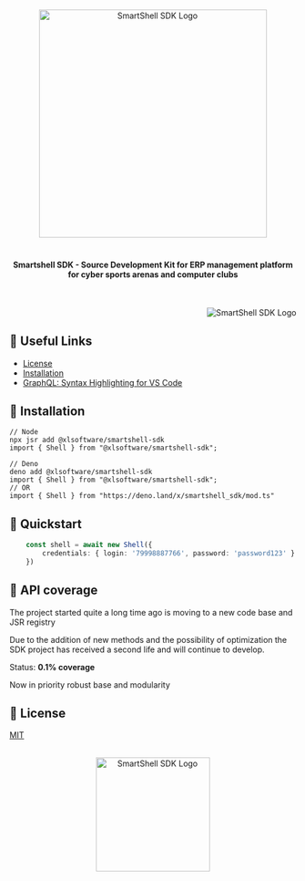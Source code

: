 <br/>
<br/>
<div align="middle">
    <picture>
        <source media="(prefers-color-scheme: dark)"  width="400px" srcset="https://i.imgur.com/bFqB46L.png">
        <img alt="SmartShell SDK Logo" width="400px" src="https://i.imgur.com/2grxTqT.png">
    </picture>
</div>

#

<h4 align="center">
    <strong>Smartshell SDK</strong> - Source Development Kit for ERP management platform<br>for cyber sports arenas and computer clubs  
</h4>
<br/>
<p align="right">
    <picture>
        <source media="(prefers-color-scheme: dark)" srcset="https://i.imgur.com/CEBivQF.png">
        <img alt="SmartShell SDK Logo" src="https://i.imgur.com/TC31MjL.png">
    </picture>
</p>

<h2 id="install"><strong>🔗 Useful Links</strong></h2>

* <a href="#license">License</a>
* <a href="#install">Installation</a>
* <a href="https://marketplace.visualstudio.com/items?itemName=GraphQL.vscode-graphql-syntax">GraphQL: Syntax Highlighting for VS Code</a>

<h2 id="license"><strong>💾 Installation</strong></h2>

```
// Node
npx jsr add @xlsoftware/smartshell-sdk
import { Shell } from "@xlsoftware/smartshell-sdk";

// Deno
deno add @xlsoftware/smartshell-sdk
import { Shell } from "@xlsoftware/smartshell-sdk";
// OR
import { Shell } from "https://deno.land/x/smartshell_sdk/mod.ts"
```

<h2 id="license"><strong>📄 Quickstart</strong></h2>

```ts
    const shell = await new Shell({
        credentials: { login: '79998887766', password: 'password123' }
    })
```

<h2 id="license"><strong>📄 API coverage</strong></h2>

The project started quite a long time ago is moving to a new code base and JSR registry

Due to the addition of new methods and the possibility of optimization the SDK project has received a second life and will continue to develop.

Status: **0.1% coverage**

Now in priority robust base and modularity

<h2 id="license"><strong>📜 License</strong></h2>

[MIT](https://github.com/xl-soft/smartshell-sdk/blob/main/LICENSE)

<br/>
<div align="center">
  <a href="https://t.me/xlsoftware" target="_blank" rel="noreferrer">
    <picture>
        <source media="(prefers-color-scheme: dark)" width="200px" srcset="https://i.imgur.com/RKKVCpQ.png">
        <img alt="SmartShell SDK Logo" width="200px" src="https://i.imgur.com/iR5safJ.png">
    </picture>
  </a>
</div>

